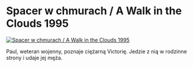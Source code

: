 Spacer w chmurach / A Walk in the Clouds 1995 
=============
[![Spacer w chmurach / A Walk in the Clouds 1995 ](http://vidos.pl/images/player.gif)](http://vidos.pl/spacer-w-chmurach-a-walk-in-the-clouds-1995)

 Paul, weteran wojenny, poznaje ciężarną Victorię. Jedzie z nią w rodzinne strony i udaje jej męża.
